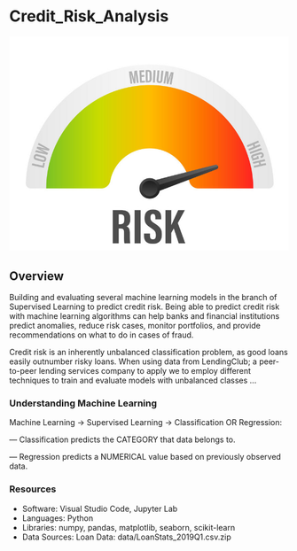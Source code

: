 # Credit_Risk_Analysis
![](Images/IMG_1.jpeg)

## Overview
Building and evaluating several machine learning models in the branch of Supervised Learning to predict credit risk. Being able to predict credit risk with machine learning algorithms can help banks and financial institutions predict anomalies, reduce risk cases, monitor portfolios, and provide recommendations on what to do in cases of fraud.

Credit risk is an inherently unbalanced classification problem, as good loans easily outnumber risky loans. When using data from LendingClub; a peer-to-peer lending services company to apply we to employ different techniques to train and evaluate models with unbalanced classes ...

### Understanding Machine Learning

Machine Learning → Supervised Learning → Classification OR Regression:

— Classification predicts the CATEGORY that data belongs to.

— Regression predicts a NUMERICAL value based on previously observed data.

### Resources

- Software: Visual Studio Code, Jupyter Lab
- Languages: Python
- Libraries: numpy, pandas, matplotlib, seaborn, scikit-learn
- Data Sources: Loan Data: data/LoanStats_2019Q1.csv.zip
